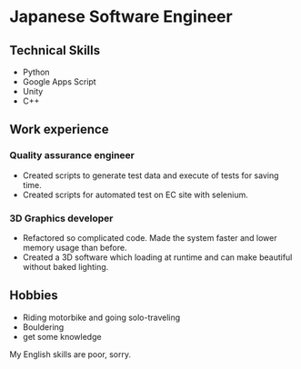 # Japanese Software Engineer
## Technical Skills
- Python
- Google Apps Script
- Unity
- C++

## Work experience
### Quality assurance engineer
- Created scripts to generate test data and execute of tests for saving time.
- Created scripts for automated test on EC site with selenium.

### 3D Graphics developer
- Refactored so complicated code. Made the system faster and lower memory usage than before.
- Created a 3D software which loading at runtime and can make beautiful without baked lighting.

## Hobbies
- Riding motorbike and going solo-traveling
- Bouldering
- get some knowledge

My English skills are poor, sorry.
